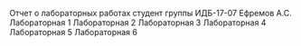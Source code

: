 Отчет о лабораторных работах
студент группы ИДБ-17-07 Ефремов А.С.
Лабораторная 1
Лабораторная 2
Лабораторная 3
Лабораторная 4
Лабораторная 5
Лабораторная 6
